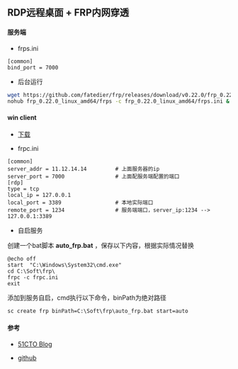 ## RDP远程桌面 + FRP内网穿透

#### 服务端

- frps.ini

```
[common]
bind_port = 7000
```
- 后台运行

```sh
wget https://github.com/fatedier/frp/releases/download/v0.22.0/frp_0.22.0_linux_amd64.tar.gz
nohub frp_0.22.0_linux_amd64/frps -c frp_0.22.0_linux_amd64/frps.ini & &> /dev/null
```

#### win client

- [下载](https://github.com/fatedier/frp/releases/download/v0.22.0/frp_0.22.0_windows_amd64.zip)

- frpc.ini

```
[common]
server_addr = 11.12.14.14         # 上面服务器的ip
server_port = 7000                # 上面配服务端配置的端口
[rdp]
type = tcp
local_ip = 127.0.0.1           
local_port = 3389                 # 本地实际端口 
remote_port = 1234                # 服务端端口，server_ip:1234 --> 127.0.0.1:3389
```

- 自启服务

创建一个bat脚本 __auto_frp.bat__ ，保存以下内容，根据实际情况替换

```
@echo off  
start  "C:\Windows\System32\cmd.exe"   
cd C:\Soft\frp\
frpc -c frpc.ini
exit 
```

添加到服务自启，cmd执行以下命令，binPath为绝对路径

```cmd
sc create frp binPath=C:\Soft\frp\auto_frp.bat start=auto
```

#### 参考

- [51CTO Blog](http://blog.51cto.com/sonlich/2126175)

- [github](https://github.com/fatedier/frp)